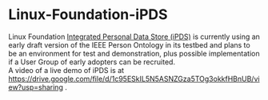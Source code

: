 # Linux-Foundation-iPDS
Linux Foundation [Integrated Personal Data Store (iPDS)](https://github.com/integrated-personal-data-system) is currently using an early draft version of the IEEE Person Ontology in its testbed and plans to be an environment for test and demonstration, plus possible implementation if a User Group of early adopters can be recruited.  
A video of a live demo of iPDS is at https://drive.google.com/file/d/1c95ESkIL5N5ASNZGza5TOg3okkfHBnUB/view?usp=sharing .
